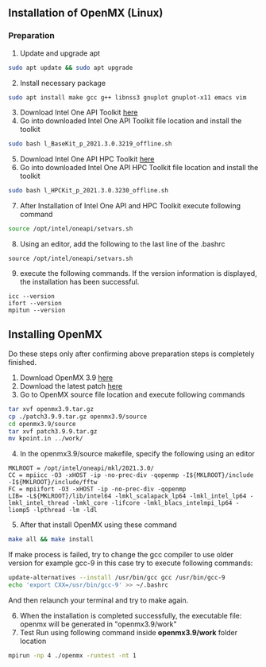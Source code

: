 ## Installation of OpenMX (Linux)
### Preparation
1. Update and upgrade apt
```bash
sudo apt update && sudo apt upgrade
```
2. Install necessary package
```bash
sudo apt install make gcc g++ libnss3 gnuplot gnuplot-x11 emacs vim
```
3. Download Intel One API Toolkit [here](https://registrationcenter-download.intel.com/akdlm/irc_nas/17977/l_BaseKit_p_2021.3.0.3219_offline.sh)
4. Go into downloaded Intel One API Toolkit file location and install the toolkit
```bash
sudo bash l_BaseKit_p_2021.3.0.3219_offline.sh
```
5. Download Intel One API HPC Toolkit [here](https://registrationcenter-download.intel.com/akdlm/irc_nas/17912/l_HPCKit_p_2021.3.0.3230_offline.sh)
6. Go into downloaded Intel One API HPC Toolkit file location and install the toolkit
```bash
sudo bash l_HPCKit_p_2021.3.0.3230_offline.sh
```
7. After Installation of Intel One API and HPC Toolkit execute following command
```bash
source /opt/intel/oneapi/setvars.sh
```
8. Using an editor, add the following to the last line of the .bashrc
```
source /opt/intel/oneapi/setvars.sh
```
9. execute the following commands. If the version information is displayed, the installation has been successful.
```
icc --version
ifort --version
mpitun --version
```

## Installing OpenMX
Do these steps only after confirming above preparation steps is completely finished.
1. Download OpenMX 3.9 [here](https://www.openmx-square.org/openmx3.9.tar.gz)
2. Download the latest patch [here](https://www.openmx-square.org/bugfixed/21Oct17/patch3.9.9.tar.gz)
3. Go to OpenMX source file location and execute following commands
```bash
tar xvf openmx3.9.tar.gz
cp ./patch3.9.9.tar.gz openmx3.9/source
cd openmx3.9/source
tar xvf patch3.9.9.tar.gz
mv kpoint.in ../work/
```
4.  In the openmx3.9/source makefile, specify the following using an editor
```
MKLROOT = /opt/intel/oneapi/mkl/2021.3.0/
CC = mpiicc -O3 -xHOST -ip -no-prec-div -qopenmp -I${MKLROOT}/include -I${MKLROOT}/include/fftw
FC = mpiifort -O3 -xHOST -ip -no-prec-div -qopenmp
LIB= -L${MKLROOT}/lib/intel64 -lmkl_scalapack_lp64 -lmkl_intel_lp64 -lmkl_intel_thread -lmkl_core -lifcore -lmkl_blacs_intelmpi_lp64 -liomp5 -lpthread -lm -ldl
```
5. After that install OpenMX using these command
```bash
make all && make install
```
If make process is failed, try to change the gcc compiler to use older version for example gcc-9 in this case try to execute following commands:
```bash
update-alternatives --install /usr/bin/gcc gcc /usr/bin/gcc-9
echo 'export CXX=/usr/bin/gcc-9' >> ~/.bashrc
```
And then relaunch your terminal and try to make again.

6. When the installation is completed successfully, the executable file: openmx will be generated in "openmx3.9/work"
7. Test Run using following command inside **openmx3.9/work** folder location
```bash
mpirun -np 4 ./openmx -runtest -nt 1
```
